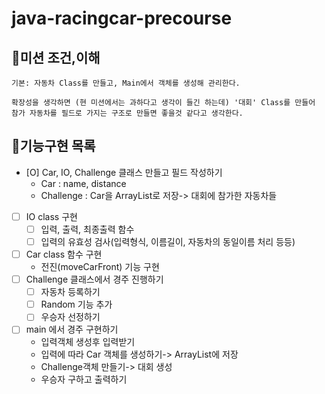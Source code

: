 # java-racingcar-precourse

## 🎯미션 조건,이해
    기본: 자동차 Class를 만들고, Main에서 객체를 생성해 관리한다. 

    확장성을 생각하면 (현 미션에서는 과하다고 생각이 들긴 하는데) '대회' Class를 만들어 참가 자동차를 필드로 가지는 구조로 만들면 좋을것 같다고 생각한다.

## 🚀기능구현 목록
- [O] Car, IO, Challenge 클래스 만들고 필드 작성하기
    - Car : name, distance
    - Challenge : Car을 ArrayList로 저장-> 대회에 참가한 자동차들
- [ ] IO class 구현
    - [ ] 입력, 출력, 최종출력 함수
    - [ ] 입력의 유효성 검사(입력형식, 이름길이, 자동차의 동일이름 처리 등등)
- [ ] Car class 함수 구현
    - 전진(moveCarFront) 기능 구현
- [ ] Challenge 클래스에서 경주 진행하기
    - [ ] 자동차 등록하기
    - [ ] Random 기능 추가
    - [ ] 우승자 선정하기
- [ ] main 에서 경주 구현하기
    - 입력객체 생성후 입력받기
    - 입력에 따라 Car 객체를 생성하기-> ArrayList에 저장
    - Challenge객체 만들기-> 대회 생성
    - 우승자 구하고 출력하기

